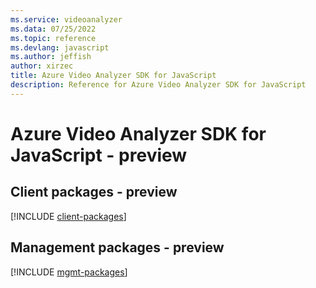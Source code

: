 ```yaml
---
ms.service: videoanalyzer
ms.data: 07/25/2022
ms.topic: reference
ms.devlang: javascript
ms.author: jeffish
author: xirzec
title: Azure Video Analyzer SDK for JavaScript
description: Reference for Azure Video Analyzer SDK for JavaScript
---
```

# Azure Video Analyzer SDK for JavaScript - preview

## Client packages - preview
[!INCLUDE [client-packages](video-analyzer-client-index.md)]
## Management packages - preview
[!INCLUDE [mgmt-packages](video-analyzer-mgmt-index.md)]